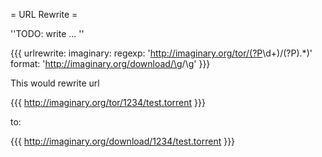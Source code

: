 = URL Rewrite =

''TODO: write ... ''

{{{
urlrewrite:
  imaginary:
    regexp: 'http://imaginary.org/tor/(?P<id>\d+)/(?P<name>).*)'
    format: 'http://imaginary.org/download/\g<id>/\g<name>'
}}}

This would rewrite url

{{{
http://imaginary.org/tor/1234/test.torrent
}}}

to:

{{{
http://imaginary.org/download/1234/test.torrent
}}}

